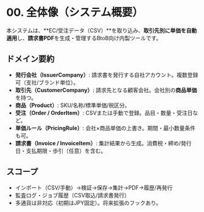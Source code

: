 # 00. 全体像（システム概要）

本システムは、**EC/受注データ（CSV）**を取り込み、**取引先別に単価を自動適用**し、**請求書PDF**を生成・管理するBtoB向け内製ツールです。

## ドメイン要約
- **発行会社（IssuerCompany）**: 請求書を発行する自社アカウント。複数登録可（支社/ブランド単位）。
- **取引先（CustomerCompany）**: 請求先となる顧客会社。会社別の**商品単価**を持つ。
- **商品（Product）**: SKU/名称/標準単価/税区分。
- **受注（Order / OrderItem）**: CSVまたは手動で登録。品目・数量・受注日など。
- **単価ルール（PricingRule）**: 会社×商品単価の上書き。期間・最小数量条件も可。
- **請求書（Invoice / InvoiceItem）**: 集計結果から生成。消費税・締め/発行日・支払期限・歩引（任意）を含む。

## スコープ
- インポート（CSV/手動）→検証→保存→集計→PDF→履歴/再発行
- 監査ログ・ジョブ履歴（CSV取込/請求書発行）
- 多通貨は非対応（初期はJPY固定）。将来拡張のフックあり。
